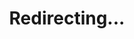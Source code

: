 ---
title: Redirecting...
layout: redirect
sitemap: false
permalink: /participants/Greece
redirect_to: /participants/GRC/
---